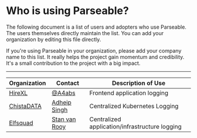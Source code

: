 # Who is using Parseable?

The following document is a list of users and adopters who use Parseable. The users themselves directly maintain the list. You can add your organization by editing this file directly.

If you're using Parseable in your organization, please add your company name to this list. It really helps the project gain momentum and credibility. It's a small contribution to the project with a big impact. 

---

| Organization | Contact | Description of Use |
| ------------ | ------- | ------------------ |
| [HireXL](https://www.hirexl.in/) | [@A4abs](https://github.com/A4abs) | Frontend application logging |
| [ChistaDATA](https://chistadata.io/) | [Adheip Singh](mailto:adheip.singh@chistadata.com) | Centralized Kubernetes Logging |
| [Elfsquad](https://elfsquad.io) | [Stan van Rooy](https://github.com/stanvanrooy) | Centralized application/infrastructure logging |

